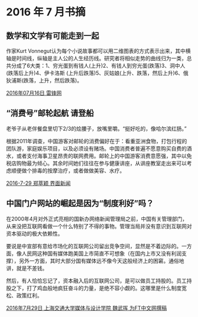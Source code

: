 # 2016 年 7 月书摘

## 数学和文学有可能走到一起

作家Kurt Vonnegut认为每个小说故事都可以用二维图表的方式表示出来，其中横轴是时间线，纵轴是主人公的人生经历线。研究者将相似走势的曲线归为一类，总共分成了6大类：1、穷光蛋到有钱人(上升)2、有钱人到穷光蛋(跌落)3、洞中人(跌落后上升)4、伊卡洛斯 (上升后跌落)5、灰姑娘(上升、跌落，然后上升)6、俄狄浦斯(跌落，上升，然后跌落)。

[2016年07月16日 雷锋网](http://tech.sina.com.cn/it/2016-07-16/doc-ifxuapvs8573828.shtml)

## “消费号”邮轮起航 请登船

老爷子从老伴餐盘里切下2/3的烩腰子，放嘴里嚼。“挺好吃的，像哈尔滨红肠。”

根据2011年调查，中国游客对邮轮的消费偏好在于：看重亚洲食物，打包行程的团队游，家庭娱乐项目，以及必须设有赌场。中国消费者普遍不愿意购买自费的酒水，或者支付海事卫星昂贵的联网费用。邮轮上的中国游客消费意愿强，其中以免税店购物最为倾心。其余时间她们往往在参与健康讲座，从讲座教室走出来可以考虑顺便做个排毒的按摩治疗，或者做做美容、水疗。  

[2016-7-29 郑萃颖  界面新闻](https://mp.weixin.qq.com/s/kKGui2D4j1wAI_K-6a4ihw)

## 中国门户网站的崛起是因为“制度利好”吗？

在2000年4月对外正式亮相的国新办网络新闻管理局之前，中国有关管理部门，从来没把互联网看做一个什么特别了不得的事物。管理当局并没有意识到互联网对资本驱动的极大依赖性。

要说是中宣部有意给市场化的互联网公司留出竞争空间，显然是不着边际的。一方面，像人民网这种国有媒体跑美国上市简直不可想象（在国内上市又没有利润支撑），另外一方面，其时大部分国有媒体远不像今天这般经济上的困窘。通俗地讲，就是不差钱。

然后，有人恰恰忘记了，资本融入后的互联网公司，是可以做员工持股的。员工持股之下，打了鸡血般地疯狂奋斗的力量，是绝不容小觑的。这哪里是什么制度宽松、政策红利。

[2016年7月29日 上海交通大学媒体与设计学院 魏武挥 为FT中文网撰稿](http://www.ftchinese.com/story/001068693?full=y)
